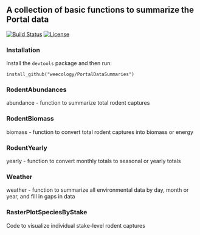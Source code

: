 ## A collection of basic functions to summarize the Portal data

[![Build Status](https://travis-ci.org/weecology/PortalDataSummaries.svg?branch=master)](https://travis-ci.org/weecology/PortalDataSummaries)
[![License](http://img.shields.io/badge/license-MIT-blue.svg)](https://raw.githubusercontent.com/weecology/PortalDataSummaries/master/LICENSE)

### Installation

Install the `devtools` package and then run:

```
install_github("weecology/PortalDataSummaries")
```

### RodentAbundances 

abundance - function to summarize total rodent captures 

### RodentBiomass

biomass - function to convert total rodent captures into biomass or energy

### RodentYearly

yearly - function to convert monthly totals to seasonal or yearly totals 

### Weather

weather - function to summarize all environmental data by day, month or year, and fill in gaps in data

### RasterPlotSpeciesByStake

Code to visualize individual stake-level rodent captures
